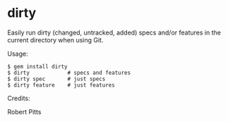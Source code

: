 dirty
=====

Easily run dirty (changed, untracked, added) specs and/or features in the
current directory when using Git.

Usage:

    $ gem install dirty
    $ dirty            # specs and features
    $ dirty spec       # just specs
    $ dirty feature    # just features

Credits:

Robert Pitts
